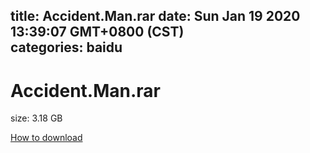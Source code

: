 
title: Accident.Man.rar
date: Sun Jan 19 2020 13:39:07 GMT+0800 (CST)    
categories: baidu
---

# Accident.Man.rar
size: 3.18 GB
 
 

[How to download](https://bpcam.bemobtrk.com/go/2ceec3aa-1ca2-46d6-b9ff-aaa5c184517c?jno=2351)